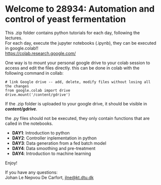 # Welcome to 28934: Automation and control of yeast fermentation

This .zip folder contains python tutorials for each day, following the lectures. <br>
For each day, execute the jupyter notebooks (.ipynb), they can be executed in google.colab!!<br>
https://colab.research.google.com/

One way is to mount your personal google drive to your colab session to access and edit the files directly.
this can be done in colab with the following command in collab:
```
# link Google drive -- add, delete, modify files without losing all the changes
from google.colab import drive
drive.mount('/content/gdrive')
```

If the .zip folder is uploaded to your google drive, it should be visible in ***content/gdrive***.

the .py files should not be executed, they only contain functions that are called in the notebooks.

- **DAY1**: Introduction to python
- **DAY2**: Controller inplementation in python
- **DAY3**: Data generation from a fed batch model
- **DAY4**: Data smoothing and pre-treatment
- **DAY4**: Introduction to machine learning 


Enjoy! 


If you have any questions: <br>
Johan Le Nepvou De Carfort,
jlne@kt.dtu.dk